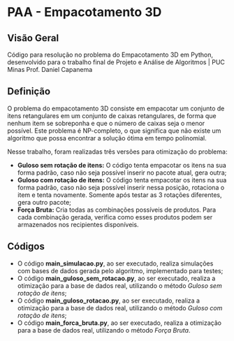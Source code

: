 # PAA - Empacotamento 3D

## Visão Geral

Código para resolução no problema do Empacotamento 3D em Python, desenvolvido para o trabalho final de Projeto e Análise de Algoritmos | PUC Minas
Prof. Daniel Capanema

## Definição

O problema do empacotamento 3D consiste em empacotar um conjunto de itens retangulares em um conjunto de caixas retangulares, de forma que nenhum item se sobreponha e que o número de caixas seja o menor possível. Este problema é NP-completo, o que significa que não existe um algoritmo que possa encontrar a solução ótima em tempo polinomial.

Nesse trabalho, foram realizadas três versões para otimização do problema:

- **Guloso sem rotação de itens:** O código tenta empacotar os itens na sua forma padrão, caso não seja possível inserir no pacote atual, gera outra;
- **Guloso com rotação de itens:** O código tenta empacotar os itens na sua forma padrão, caso não seja possível inserir nessa posição, rotaciona o item e tenta novamente. Somente após testar as 3 rotações diferentes, gera outro pacote;
- **Força Bruta:** Cria todas as combinações possíveis de produtos. Para cada combinação gerada, verifica como esses produtos podem ser armazenados nos recipientes disponíveis.

## Códigos

- O código **main_simulacao.py**, ao ser executado, realiza simulações com bases de dados gerada pelo algoritmo, implementado para testes;
- O código **main_guloso_sem_rotacao.py**, ao ser executado, realiza a otimização para a base de dados real, utilizando o método _Guloso sem rotação de itens_;
- O código **main_guloso_rotacao.py**, ao ser executado, realiza a otimização para a base de dados real, utilizando o método _Guloso com rotação de itens_;
- O código **main_forca_bruta.py**, ao ser executado, realiza a otimização para a base de dados real, utilizando o método _Força Bruta_.
